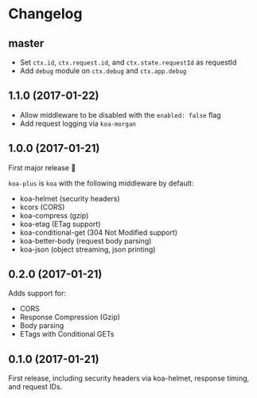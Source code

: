 # Changelog

## master

* Set `ctx.id`, `ctx.request.id`, and `ctx.state.requestId` as requestId
* Add `debug` module on `ctx.debug` and `ctx.app.debug`

## 1.1.0 (2017-01-22)

* Allow middleware to be disabled with the `enabled: false` flag
* Add request logging via `koa-morgan`

## 1.0.0 (2017-01-21)

First major release :rocket:

`koa-plus` is `koa` with the following middleware by default:
* koa-helmet (security headers)
* kcors (CORS)
* koa-compress (gzip)
* koa-etag (ETag support)
* koa-conditional-get (304 Not Modified support)
* koa-better-body (request body parsing)
* koa-json (object streaming, json printing)

## 0.2.0 (2017-01-21)

Adds support for:
* CORS
* Response Compression (Gzip)
* Body parsing
* ETags with Conditional GETs

## 0.1.0 (2017-01-21)

First release, including security headers via koa-helmet, response timing, and request IDs.
